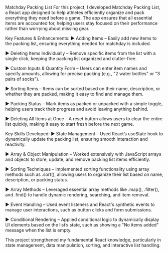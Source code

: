Matchday Packing List 
For this project, I developed Matchday Packing List, a React app designed to help athletes efficiently organize and pack everything they need before a game. The app ensures that all essential items are accounted for, helping users stay focused on their performance rather than worrying about missing gear.

Key Features & Enhancements:
▶ Adding Items – Easily add new items to the packing list, ensuring everything needed for matchday is included.

▶ Deleting Items Individually – Remove specific items from the list with a single click, keeping the packing list organized and clutter-free.

▶ Custom Inputs & Quantity Form – Users can enter item names and specify amounts, allowing for precise packing (e.g., "2 water bottles" or "3 pairs of socks").

▶ Sorting Items – Items can be sorted based on their name, description, or whether they are packed, making it easy to find and manage them.

▶ Packing Status – Mark items as packed or unpacked with a simple toggle, helping users track their progress and avoid leaving anything behind.

▶ Deleting All Items at Once – A reset button allows users to clear the entire list quickly, making it easy to start fresh before the next game.

Key Skills Developed:
▶ State Management – Used React’s useState hook to dynamically update the packing list, ensuring smooth interaction and reactivity.

▶ Array & Object Manipulation – Worked extensively with JavaScript arrays and objects to store, update, and remove packing list items efficiently.

▶ Sorting Techniques – Implemented sorting functionality using array methods such as .sort(), allowing users to organize their list based on name, description, or packing status.

▶ Array Methods – Leveraged essential array methods like .map(), .filter(), and .find() to handle dynamic rendering, searching, and item removal.

▶ Event Handling – Used event listeners and React's synthetic events to manage user interactions, such as button clicks and form submissions.

▶ Conditional Rendering – Applied conditional logic to dynamically display UI elements based on the list’s state, such as showing a "No items added" message when the list is empty.

This project strengthened my fundamental React knowledge, particularly in state management, data manipulation, sorting, and interactive list handling. 
